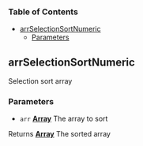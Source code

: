 <!-- Generated by documentation.js. Update this documentation by updating the source code. -->

### Table of Contents

-   [arrSelectionSortNumeric][1]
    -   [Parameters][2]

## arrSelectionSortNumeric

Selection sort array

### Parameters

-   `arr` **[Array][3]** The array to sort

Returns **[Array][3]** The sorted array

[1]: #arrselectionsortnumeric

[2]: #parameters

[3]: https://developer.mozilla.org/docs/Web/JavaScript/Reference/Global_Objects/Array
